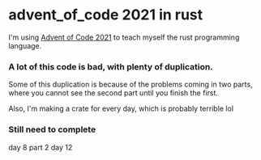 # advent_of_code 2021 in rust

I'm using [Advent of Code 2021](https://adventofcode.com/) to teach myself the rust programming language.

### A lot of this code is bad, with plenty of duplication.

Some of this duplication is because of the problems coming in two parts, where you cannot see the second part until you finish the first.

Also, I'm making a crate for every day, which is probably terrible lol 

### Still need to complete

day 8 part 2
day 12
